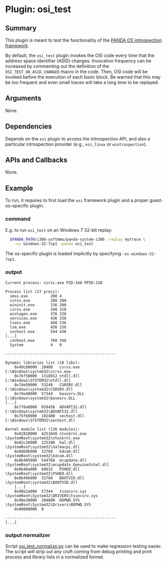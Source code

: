 Plugin: osi\_test
========================

Summary
------------------------
This plugin is meant to test the functionality of the [PANDA OS introspection framework][osi].

By default, the `osi_test` plugin invokes the OSI code every time that the
address space identifier (ASID) changes.
Invocation frequency can be increased by commenting out the definition of the
`OSI_TEST_ON_ASID_CHANGED` macro in the code. Then, OSI code will be invoked before the
execution of each basic block. Be warned that this may be too frequent and even
small traces will take a long time to be replayed.

Arguments
------------------------
None.

Dependencies
------------------------
Depends on the `osi` plugin to access the introspection API, and also a
particular introspection provider (e.g., `osi_linux` or `wintrospection`).

APIs and Callbacks
------------------------
None.

Example
------------------------
To run, it requires to first load the `osi` framework plugin and a proper
guest-os-specific plugin.

### command
E.g. to run `osi_test` on an Windows 7 32-bit replay:

```sh
  $PANDA_PATH/i386-softmmu/panda-system-i386 -replay mytrace \
    -os windows-32-7sp1 -panda osi_test
```
The os-specific plugin is loaded implicitly by specifying `-os windows-32-7sp1`.

### output

```
Current process: csrss.exe PID:348 PPID:328

Process list (27 procs):
  smss.exe        	200	4
  csrss.exe       	288	280
  wininit.exe     	336	280
  csrss.exe       	348	328
  winlogon.exe    	376	328
  services.exe    	436	336
  lsass.exe       	448	336
  lsm.exe         	456	336
  svchost.exe     	544	436
[...]
  conhost.exe     	760	348
  System          	4	0

-------------------------------------------------

Dynamic libraries list (18 libs):
	0x49cb0000	20480	csrss.exe                C:\Windows\system32\csrss.exe
	0x76f50000	1318912	ntdll.dll                C:\Windows\SYSTEM32\ntdll.dll
	0x74e50000	53248	CSRSRV.dll               C:\Windows\system32\CSRSRV.dll
	0x74e40000	57344	basesrv.DLL              C:\Windows\system32\basesrv.DLL
[...]
	0x770a0000	659456	ADVAPI32.dll             C:\Windows\system32\ADVAPI32.dll
	0x75fb0000	102400	sechost.dll              C:\Windows\SYSTEM32\sechost.dll

Kernel module list (136 modules):
	0x82818000	4251648	ntoskrnl.exe             \SystemRoot\system32\ntoskrnl.exe
	0x82c26000	225280	hal.dll                  \SystemRoot\system32\halmacpi.dll
	0x80b9b000	32768	kdcom.dll                \SystemRoot\system32\kdcom.dll
	0x8b405000	544768	mcupdate.dll             \SystemRoot\system32\mcupdate_GenuineIntel.dll
	0x8b48a000	69632	PSHED.dll                \SystemRoot\system32\PSHED.dll
	0x8b49b000	32768	BOOTVID.dll              \SystemRoot\system32\BOOTVID.dll
	[...]
	0x98e2a000	57344	tssecsrv.sys             \SystemRoot\System32\DRIVERS\tssecsrv.sys
	0x98e38000	204800	RDPWD.SYS                \SystemRoot\System32\Drivers\RDPWD.SYS
	0x00000000	0	                         

-------------------------------------------------
[...]	
```

### output normalizer
Script [osi_test_normalize.py][osi_test_normalize] can be used to make
regression testing easier. The script will strip out any cruft coming from
debug printing and print process and library lists in a normalized format.

[osi]: ../osi
[osi_test_normalize]: osi_test_normalize.py


